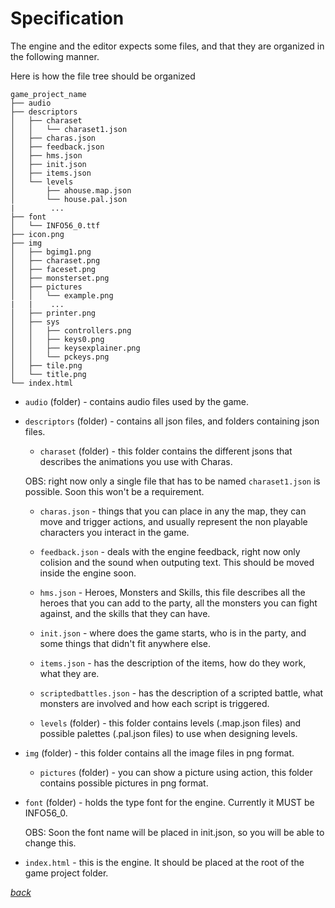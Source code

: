 # Specification

The engine and the editor expects some files, and that they are organized in the
following manner.

Here is how the file tree should be  organized

    game_project_name
    ├── audio
    ├── descriptors
    │   ├── charaset
    │   │   └── charaset1.json
    │   ├── charas.json
    │   ├── feedback.json
    │   ├── hms.json
    │   ├── init.json
    │   ├── items.json
    │   └── levels
    │       ├── ahouse.map.json
    │       └── house.pal.json
    |        ...
    ├── font
    │   └── INFO56_0.ttf
    ├── icon.png
    ├── img
    │   ├── bgimg1.png
    │   ├── charaset.png
    │   ├── faceset.png
    │   ├── monsterset.png
    │   ├── pictures
    │   │   └── example.png
    |   |    ...
    │   ├── printer.png
    │   ├── sys
    │   │   ├── controllers.png
    │   │   ├── keys0.png
    │   │   ├── keysexplainer.png
    │   │   └── pckeys.png
    │   ├── tile.png
    │   └── title.png
    └── index.html


- `audio` (folder) - contains audio files used by the game.

- `descriptors` (folder) - contains all json files, and folders containing json
files.

    - `charaset` (folder) - this folder contains the different jsons that describes the
    animations you use with Charas.

    OBS: right now only a single file that has to be named `charaset1.json` is
    possible. Soon this won't be a requirement.

    - `charas.json` - things that you can place in any the map, they can move and
    trigger actions, and usually represent the non playable characters you interact
    in the game.

    - `feedback.json` - deals with the engine feedback, right now only colision and
    the sound when outputing text. This should be moved inside the engine soon.

    - `hms.json` - Heroes, Monsters and Skills, this file describes all the heroes
    that you can add to the party, all the monsters you can fight against, and the
    skills that they can have.

    - `init.json` - where does the game starts, who is in the party, and some things
    that didn't fit anywhere else.

    - `items.json` - has the description of the items, how do they work, what they
    are.

    - `scriptedbattles.json` - has the description of a scripted battle, what
    monsters are involved and how each script is triggered.

    - `levels` (folder) - this folder contains levels (.map.json files) and possible
    palettes (.pal.json files) to use when designing levels.


- `img` (folder) - this folder contains all the image files in png format.

    - `pictures` (folder) - you can show a picture using action, this folder
    contains possible pictures in png format.

- `font` (folder) - holds the type font for the engine. Currently it MUST be
INFO56_0.

  OBS: Soon the font name will be placed in init.json, so you will be able to
change this.

- `index.html` - this is the engine. It should be placed at the root of the
game project folder.



[*back*](../index.md)
